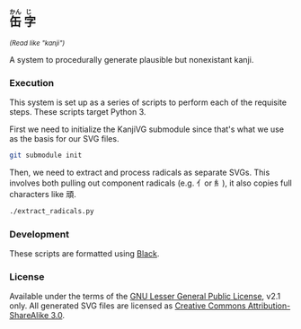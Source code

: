## <ruby>缶<rp>(</rp><rt>かん</rt><rp>)</rp> 字<rp>(</rp><rt>じ</rt><rp>)</rp></ruby>
<small><em>(Read like "kanji")</em></small>

A system to procedurally generate plausible but nonexistant kanji.

### Execution

This system is set up as a series of scripts to perform each of the requisite steps. These scripts target Python 3.

First we need to initialize the KanjiVG submodule since that's what we use as the basis for our SVG files.

```sh
git submodule init
```

Then, we need to extract and process radicals as separate SVGs. This involves both pulling out component radicals (e.g. 亻or 糹), it also copies full characters like 頑.

```sh
./extract_radicals.py
```

### Development

These scripts are formatted using [Black](https://github.com/psf/black).

### License

Available under the terms of the [GNU Lesser General Public License](LICENSE.md), v2.1 only. All generated SVG files are licensed as [Creative Commons Attribution-ShareAlike 3.0](https://creativecommons.org/licenses/by-sa/3.0/).
